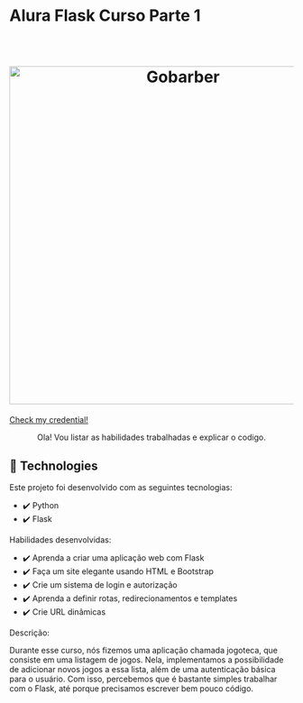 # Alura Flask Curso Parte 1
 
<h1 align="center" >
<br>
  <img src="./static/Certificado-Alura.png" alt="Gobarber" width="600" >
<br>
</h1>

<a href="https://cursos.alura.com.br/certificate/627bf9dd-e3a4-473e-94bd-8fd3dc49a0fb">
  <div style="align-self: center;align-items: center;" >
      <p>Check my credential!</p>
  </div>
</a>

<p align="center">Ola! Vou listar as habilidades trabalhadas e explicar o codigo.</p>

## 🚀 Technologies

Este projeto foi desenvolvido com as seguintes tecnologias:

- ✔️ Python 
- ✔️ Flask

Habilidades desenvolvidas:

- ✔️ Aprenda a criar uma aplicação web com Flask
- ✔️ Faça um site elegante usando HTML e Bootstrap
- ✔️ Crie um sistema de login e autorização
- ✔️ Aprenda a definir rotas, redirecionamentos e templates
- ✔️ Crie URL dinâmicas

Descrição:
<p>
Durante esse curso, nós fizemos uma aplicação chamada jogoteca, que consiste em uma listagem de jogos. Nela, implementamos a possibilidade de adicionar novos jogos a essa lista, além de uma autenticação básica para o usuário. Com isso, percebemos que é bastante simples trabalhar com o Flask, até porque precisamos escrever bem pouco código.
</p>

 
 

